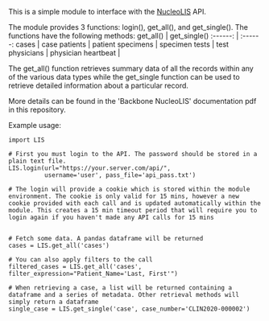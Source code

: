This is a simple module to interface with the [NucleoLIS](https://psychesystems.com/enterprise-laboratory-information-software/nucleolis-molecular-lab-testing-software/) API.

The module provides 3 functions: login(), get_all(), and get_single(). The functions have the following methods:
get_all() | get_single()
:------: | :------:
cases | case
patients | patient
specimens | specimen
tests | test
physicians | physician
heartbeat |

The get_all() function retrieves summary data of all the records within any of the various data types while the get_single function can be used to retrieve detailed information about a particular record.

More details can be found in the 'Backbone NucleoLIS' documentation pdf in this repository.

Example usage:
```
import LIS

# First you must login to the API. The password should be stored in a plain text file.
LIS.login(url="https://your.server.com/api/",
          username='user', pass_file='api_pass.txt')

# The login will provide a cookie which is stored within the module environment. The cookie is only valid for 15 mins, however a new cookie provided with each call and is updated automatically within the module. This creates a 15 min timeout period that will require you to login again if you haven't made any API calls for 15 mins


# Fetch some data. A pandas dataframe will be returned 
cases = LIS.get_all('cases')

# You can also apply filters to the call
filtered_cases = LIS.get_all('cases', filter_expression="Patient_Name='Last, First'")

# When retrieving a case, a list will be returned containing a dataframe and a series of metadata. Other retrieval methods will simply return a dataframe
single_case = LIS.get_single('case', case_number='CLIN2020-000002')
```
